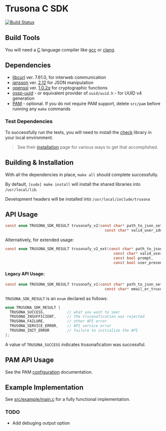 # Trusona C SDK

[![Build Status](https://travis-ci.com/trusona/trusona-server-sdk-c.svg?token=ERoqgs7tKf7xAGTsABr8&branch=master)](https://travis-ci.com/trusona/trusona-server-sdk-c)

## Build Tools

You will need a [C](https://en.wikipedia.org/wiki/C_programming_language) language compiler like [gcc](https://github.com/gcc-mirror/gcc) or [clang](https://github.com/llvm-mirror/clang).

## Dependencies

- [libcurl](https://curl.haxx.se/libcurl/c) ver. 7.61.0, for interweb communication
- [jansson](https://github.com/akheron/jansson) ver. [2.12](https://github.com/akheron/jansson/releases) for JSON manipulation
- [openssl](https://www.openssl.org) ver. [1.0.2q](https://www.openssl.org/source) for cryptographic functions
- [ossp-uuid](https://github.com/sean-/ossp-uuid) - or equivalent provider of `uuid/uuid.h` - for UUID v4 generation
- [PAM](http://tldp.org/HOWTO/User-Authentication-HOWTO/x115.html) - optional. If you do not require PAM support, delete `src/pam` before running any `make` commands

### Test Dependencies

To successfully run the tests, you will need to install the [check](https://libcheck.github.io/check) library in your local environment.

> See their [installation](https://libcheck.github.io/check/web/install.html) page for various ways to get that accomplished.


## Building & Installation

With all the dependencies in place, `make all` should complete successfully.

By default, `[sudo] make install` will install the shared libraries into `/usr/local/lib`.

Development headers will be installed into `/usr/local/include/trusona`


## API Usage

```c
const enum TRUSONA_SDK_RESULT trusonafy_v2(const char* path_to_json_settings,
                                             const char* valid_user_identifier);
```

Alternatively, for extended usage:

```c
const enum TRUSONA_SDK_RESULT trusonafy_v2_ext(const char* path_to_json_settings,
                                                 const char* valid_user_identifier,
                                                 const bool prompt,
                                                 const bool user_presence);
```

#### Legacy API Usage:

```c
const enum TRUSONA_SDK_RESULT trusonafy_v1(const char* path_to_json_settings,
                                             const char* email_or_trusona_id);
```


`TRUSONA_SDK_RESULT` is an `enum` declared as follows:

```c
enum TRUSONA_SDK_RESULT {
  TRUSONA_SUCCESS,          // what you want to see!
  TRUSONA_INSUFFICIENT,     // the trusonafication was rejected
  TRUSONA_FAILURE,          // other API error
  TRUSONA_SERVICE_ERROR,    // API service error
  TRUSONA_INIT_ERROR        // failure to initialize the API
};
```

A value of `TRUSONA_SUCCESS` indicates trusonafication was successful.


## PAM API Usage

See the PAM [configuration](src/pam/README.md) documentation.

## Example Implementation

See [src/example/main.c](src/example/main.c) for a fully functional implementation.

### TODO

- Add debuging output option
